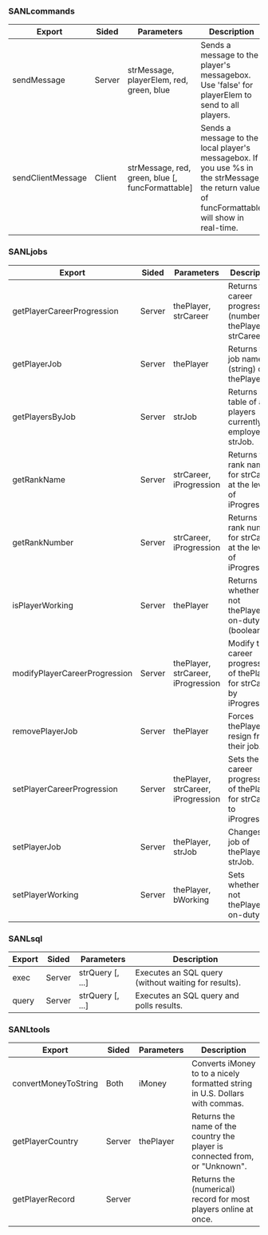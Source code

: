 ### SANLcommands
|Export|Sided|Parameters|Description|
|---|---|---|---|
|sendMessage|Server|strMessage, playerElem, red, green, blue|Sends a message to the player's messagebox. Use 'false' for playerElem to send to all players.|
|sendClientMessage|Client|strMessage, red, green, blue [, funcFormattable]|Sends a message to the local player's messagebox. If you use %s in the strMessage, the return value of funcFormattable will show in real-time.|

### SANLjobs
|Export|Sided|Parameters|Description|
|---|---|---|---|
|getPlayerCareerProgression|Server|thePlayer, strCareer|Returns the career progression (number) of thePlayer for strCareer.|
|getPlayerJob|Server|thePlayer|Returns the job name (string) of thePlayer.|
|getPlayersByJob|Server|strJob|Returns a table of all players currently employed as strJob.|
|getRankName|Server|strCareer, iProgression|Returns the rank name for strCareer at the level of iProgression.|
|getRankNumber|Server|strCareer, iProgression|Returns the rank number for strCareer at the level of iProgression.|
|isPlayerWorking|Server|thePlayer|Returns whether or not thePlayer is on-duty (boolean).|
|modifyPlayerCareerProgression|Server|thePlayer, strCareer, iProgression|Modify the career progression of thePlayer for strCareer by iProgresion.|
|removePlayerJob|Server|thePlayer|Forces thePlayer to resign from their job.|
|setPlayerCareerProgression|Server|thePlayer, strCareer, iProgression|Sets the career progression of thePlayer for strCareer to iProgression.|
|setPlayerJob|Server|thePlayer, strJob|Changes the job of thePlayer to strJob.|
|setPlayerWorking|Server|thePlayer, bWorking|Sets whether or not thePlayer is on-duty.|

### SANLsql
|Export|Sided|Parameters|Description|
|---|---|---|---|
|exec|Server|strQuery [, ...]|Executes an SQL query (without waiting for results).|
|query|Server|strQuery [, ...]|Executes an SQL query and polls results.|

### SANLtools
|Export|Sided|Parameters|Description|
|---|---|---|---|
|convertMoneyToString|Both|iMoney|Converts iMoney to to a nicely formatted string in U.S. Dollars with commas.|
|getPlayerCountry|Server|thePlayer|Returns the name of the country the player is connected from, or "Unknown".|
|getPlayerRecord|Server||Returns the (numerical) record for most players online at once.|
